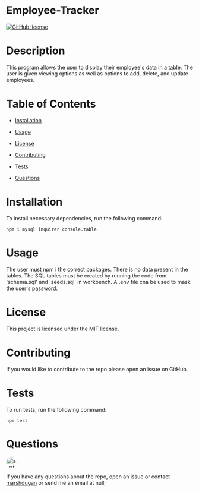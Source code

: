 # Employee-Tracker
  [![GitHub license](https://img.shields.io/badge/license-MIT-blue)](https://github.com/marshdugan)

# Description

This program allows the user to display their employee's data in a table. The user is given viewing options as well as options to add, delete, and update employees. 

# Table of Contents

  * [Installation](#Installation)

  * [Usage](#Usage)

  * [License](#License)

  * [Contributing](#Contributing)

  * [Tests](#Tests)
  
  * [Questions](#Questions)

# Installation
  To install necessary dependencies, run the following command:
  ~~~
  npm i mysql inquirer console.table
  ~~~

# Usage
  The user must npm i the correct packages. There is no data present in the tables. The SQL tables must be created by running the code from 'schema.sql' and 'seeds.sql' in workbench. A .env file cna be used to mask the user's password.

# License
  This project is licensed under the MIT license.

# Contributing
  If you would like to contribute to the repo please open an issue on GitHub.

# Tests
  To run tests, run the following command:
  ~~~
  npm test
  ~~~

# Questions
  <img src="https://avatars2.githubusercontent.com/u/54903099?v=4" alt="avatar" style="border-radius: 16px" width="30"/>

  If you have any questions about the repo, open an issue or contact [marshdugan](https://api.github.com/users/marshdugan) or send me an email at null;

